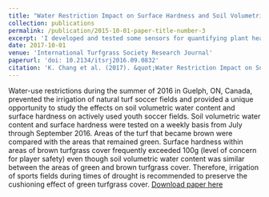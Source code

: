 ```yaml
---
title: "Water Restriction Impact on Surface Hardness and Soil Volumetric Water Content on Recreational Sports Fields"
collection: publications
permalink: /publication/2015-10-01-paper-title-number-3
excerpt: 'I developed and tested some sensors for quantifying plant healthy and canopy structure. Water restriction was issued during the summer of 2016 in Guelph, so I used that chance to see how soil water and irrigation influence the field using tools I developed.'
date: 2017-10-01
venue: 'International Turfgrass Society Research Journal'
paperurl: 'doi: 10.2134/itsrj2016.09.0832'
citation: 'K. Chang et al. (2017). &quot;Water Restriction Impact on Surface Hardness and Soil Volumetric Water Content on Recreational Sports Fields.&quot; <i>International Turfgrass Society Research Journal</i>. 13:1–5.'
---
```

Water-use restrictions during the summer of 2016 in Guelph, ON, Canada, prevented the irrigation of natural turf soccer fields and provided a unique opportunity to study the effects on soil volumetric water content and surface hardness on actively used youth soccer fields. Soil volumetric water content and surface hardness were tested on a weekly basis from July through September 2016. Areas of the turf that became brown were compared with the areas that remained green. Surface hardness within areas of brown turfgrass cover frequently exceeded 100g (level of concern for player safety) even though soil volumetric water content was similar between the areas of green and brown turfgrass cover. Therefore, irrigation of sports fields during times of drought is recommended to preserve the cushioning effect of green turfgrass cover.
[Download paper here](http://changks.github.io/files/Water_restriction_hardness.pdf)



